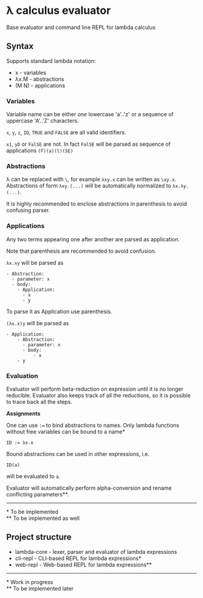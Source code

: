 λ calculus evaluator
===

Base evaluator and command line REPL for lambda calculus

## Syntax

Supports standard lambda notation:

- x - variables
- λx.M - abstractions
- (M N) - applications

### Variables

Variable name can be either *one* lowercase 'a'..'z' or a sequence of uppercase 'A'..'Z' characters.

`x`, `y`, `z`, `ID`, `TRUE` and `FALSE` are all valid identifiers.

`x1`, `yD` or `FalSE` are not. In fact `FalSE` will be parsed as sequence of applications `(F)(a)(l)(SE)` 

### Abstractions

λ can be replaced with `\`, for example `λxy.x` can be written as `\xy.x`. Abstractions of form `λxy.(...)` will be automatically normalized to `λx.λy.(...)`.

It is highly recommended to enclose abstractions in parenthesis to avoid confusing parser.

### Applications

Any two terms appearing one after another are parsed as application.

Note that parenthesis are recommended to avoid confusion.

`λx.xy` will be parsed as 

    - Abstraction:
      - parameter: x
      - body:
        - Application:
          - x
          - y

To parse it as Application use parenthesis.

`(λx.x)y` will be parsed as

    - Application:        
        - Abstraction:
          - parameter: x
          - body:
              - x
        - y
        
        
### Evaluation

Evaluator will perform beta-reduction on expression until it is no longer reducible. Evaluator also keeps track of all the reductions, so it is possible to trace back all the steps.

**Assignments**

One can use `:=` to bind abstractions to names. Only lambda functions without free variables can be bound to a name*

    ID := λx.x

Bound abstractions can be used in other expressions, i.e.

    ID(a)
    
will be evaluated to `a`.


Evaluator will automatically perform alpha-conversion and rename conflicting parameters**.
    
---
    
\* To be implemented\
\** To be implemented as well


## Project structure

* lambda-core - lexer, parser and evaluator of lambda expressions
* cli-repl    - CLI-based REPL for lambda expressions*
* web-repl    - Web-based REPL for lambda expressions**

---
\* Work in progress\
\** To be implemented later
